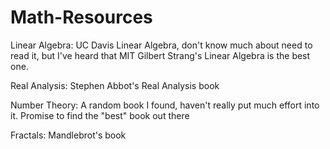 # Math-Resources

Linear Algebra: UC Davis Linear Algebra, don't know much about need to read it, but I've heard that MIT Gilbert Strang's Linear Algebra is the best one.

Real Analysis: Stephen Abbot's Real Analysis book

Number Theory: A random book I found, haven't really put much effort into it. Promise to find the "best" book out there

Fractals: Mandlebrot's book

